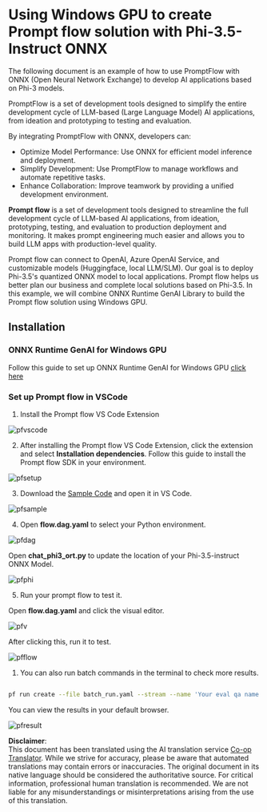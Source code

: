 <!--
CO_OP_TRANSLATOR_METADATA:
{
  "original_hash": "92e7dac1e5af0dd7c94170fdaf6860fe",
  "translation_date": "2025-07-09T19:21:17+00:00",
  "source_file": "md/02.Application/01.TextAndChat/Phi3/UsingPromptFlowWithONNX.md",
  "language_code": "en"
}
-->
# Using Windows GPU to create Prompt flow solution with Phi-3.5-Instruct ONNX 

The following document is an example of how to use PromptFlow with ONNX (Open Neural Network Exchange) to develop AI applications based on Phi-3 models.

PromptFlow is a set of development tools designed to simplify the entire development cycle of LLM-based (Large Language Model) AI applications, from ideation and prototyping to testing and evaluation.

By integrating PromptFlow with ONNX, developers can:

- Optimize Model Performance: Use ONNX for efficient model inference and deployment.
- Simplify Development: Use PromptFlow to manage workflows and automate repetitive tasks.
- Enhance Collaboration: Improve teamwork by providing a unified development environment.

**Prompt flow** is a set of development tools designed to streamline the full development cycle of LLM-based AI applications, from ideation, prototyping, testing, and evaluation to production deployment and monitoring. It makes prompt engineering much easier and allows you to build LLM apps with production-level quality.

Prompt flow can connect to OpenAI, Azure OpenAI Service, and customizable models (Huggingface, local LLM/SLM). Our goal is to deploy Phi-3.5's quantized ONNX model to local applications. Prompt flow helps us better plan our business and complete local solutions based on Phi-3.5. In this example, we will combine ONNX Runtime GenAI Library to build the Prompt flow solution using Windows GPU.

## **Installation**

### **ONNX Runtime GenAI for Windows GPU**

Follow this guide to set up ONNX Runtime GenAI for Windows GPU [click here](./ORTWindowGPUGuideline.md)

### **Set up Prompt flow in VSCode**

1. Install the Prompt flow VS Code Extension

![pfvscode](../../../../../../imgs/02/pfonnx/pfvscode.png)

2. After installing the Prompt flow VS Code Extension, click the extension and select **Installation dependencies**. Follow this guide to install the Prompt flow SDK in your environment.

![pfsetup](../../../../../../imgs/02/pfonnx/pfsetup.png)

3. Download the [Sample Code](../../../../../../code/09.UpdateSamples/Aug/pf/onnx_inference_pf) and open it in VS Code.

![pfsample](../../../../../../imgs/02/pfonnx/pfsample.png)

4. Open **flow.dag.yaml** to select your Python environment.

![pfdag](../../../../../../imgs/02/pfonnx/pfdag.png)

   Open **chat_phi3_ort.py** to update the location of your Phi-3.5-instruct ONNX Model.

![pfphi](../../../../../../imgs/02/pfonnx/pfphi.png)

5. Run your prompt flow to test it.

Open **flow.dag.yaml** and click the visual editor.

![pfv](../../../../../../imgs/02/pfonnx/pfv.png)

After clicking this, run it to test.

![pfflow](../../../../../../imgs/02/pfonnx/pfflow.png)

1. You can also run batch commands in the terminal to check more results.

```bash

pf run create --file batch_run.yaml --stream --name 'Your eval qa name'    

```

You can view the results in your default browser.

![pfresult](../../../../../../imgs/02/pfonnx/pfresult.png)

**Disclaimer**:  
This document has been translated using the AI translation service [Co-op Translator](https://github.com/Azure/co-op-translator). While we strive for accuracy, please be aware that automated translations may contain errors or inaccuracies. The original document in its native language should be considered the authoritative source. For critical information, professional human translation is recommended. We are not liable for any misunderstandings or misinterpretations arising from the use of this translation.
